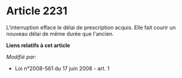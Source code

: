 # Article 2231

L'interruption efface le délai de prescription acquis. Elle fait courir un nouveau délai de même durée que l'ancien.

**Liens relatifs à cet article**

_Modifié par_:

  - Loi n°2008-561 du 17 juin 2008 - art. 1
